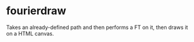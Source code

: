 # fourierdraw
Takes an already-defined path and then performs a FT on it, then draws it on a HTML canvas.
